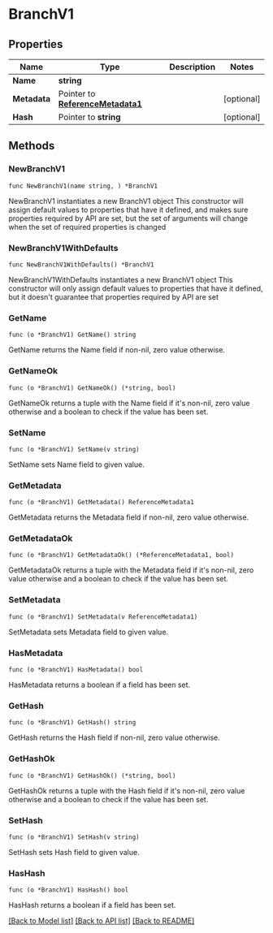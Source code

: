 # BranchV1

## Properties

Name | Type | Description | Notes
------------ | ------------- | ------------- | -------------
**Name** | **string** |  | 
**Metadata** | Pointer to [**ReferenceMetadata1**](ReferenceMetadata1.md) |  | [optional] 
**Hash** | Pointer to **string** |  | [optional] 

## Methods

### NewBranchV1

`func NewBranchV1(name string, ) *BranchV1`

NewBranchV1 instantiates a new BranchV1 object
This constructor will assign default values to properties that have it defined,
and makes sure properties required by API are set, but the set of arguments
will change when the set of required properties is changed

### NewBranchV1WithDefaults

`func NewBranchV1WithDefaults() *BranchV1`

NewBranchV1WithDefaults instantiates a new BranchV1 object
This constructor will only assign default values to properties that have it defined,
but it doesn't guarantee that properties required by API are set

### GetName

`func (o *BranchV1) GetName() string`

GetName returns the Name field if non-nil, zero value otherwise.

### GetNameOk

`func (o *BranchV1) GetNameOk() (*string, bool)`

GetNameOk returns a tuple with the Name field if it's non-nil, zero value otherwise
and a boolean to check if the value has been set.

### SetName

`func (o *BranchV1) SetName(v string)`

SetName sets Name field to given value.


### GetMetadata

`func (o *BranchV1) GetMetadata() ReferenceMetadata1`

GetMetadata returns the Metadata field if non-nil, zero value otherwise.

### GetMetadataOk

`func (o *BranchV1) GetMetadataOk() (*ReferenceMetadata1, bool)`

GetMetadataOk returns a tuple with the Metadata field if it's non-nil, zero value otherwise
and a boolean to check if the value has been set.

### SetMetadata

`func (o *BranchV1) SetMetadata(v ReferenceMetadata1)`

SetMetadata sets Metadata field to given value.

### HasMetadata

`func (o *BranchV1) HasMetadata() bool`

HasMetadata returns a boolean if a field has been set.

### GetHash

`func (o *BranchV1) GetHash() string`

GetHash returns the Hash field if non-nil, zero value otherwise.

### GetHashOk

`func (o *BranchV1) GetHashOk() (*string, bool)`

GetHashOk returns a tuple with the Hash field if it's non-nil, zero value otherwise
and a boolean to check if the value has been set.

### SetHash

`func (o *BranchV1) SetHash(v string)`

SetHash sets Hash field to given value.

### HasHash

`func (o *BranchV1) HasHash() bool`

HasHash returns a boolean if a field has been set.


[[Back to Model list]](../README.md#documentation-for-models) [[Back to API list]](../README.md#documentation-for-api-endpoints) [[Back to README]](../README.md)


